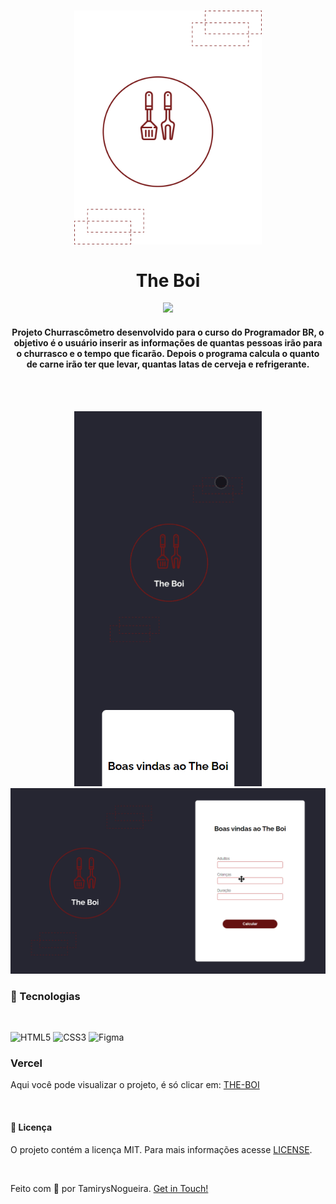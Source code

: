 
<h1 align="center">
    <img src="img/Group 5.png" alt="" width="300px">
    <br>
    <br>
    The Boi
</h1>

<p align="center">
    <a href="https://github.com/tamirysnogueira/The-Boi/blob/master/LICENSE">
        <img src="https://img.shields.io/badge/License-MIT-yellow.svg">
    </a>    
</p>

<h4 align="center">
    Projeto Churrascômetro desenvolvido para o curso do Programador BR, o objetivo é o usuário inserir as informações de quantas pessoas irão 
    para o churrasco e o tempo que ficarão. Depois o programa calcula o quanto de carne irão ter que levar, quantas latas de cerveja e refrigerante.
</h4>
<br>
<p align="center">
    <br>
    <img src = "img/mobile.gif" width="300px">
    <img src="img/desktop.gif" width="600px">

</p>

### 🚀 Tecnologias
<br>

![HTML5](https://img.shields.io/badge/HTML5-E34F26?style=for-the-badge&logo=html5&logoColor=white)
![CSS3](https://img.shields.io/badge/CSS3-1572B6?style=for-the-badge&logo=css3&logoColor=white)
![Figma](https://img.shields.io/badge/Figma-F24E1E?style=for-the-badge&logo=figma&logoColor=white)

### Vercel
Aqui você pode visualizar o projeto, é só clicar em:
[THE-BOI](https://the-boi.vercel.app/)

<br> 

#### 📝 Licença
O projeto contém a licença MIT. Para mais informações acesse [LICENSE](https://github.com/tamirysnogueira/Horizon/blob/master/LICENSE).

<br>

Feito com 💖 por TamirysNogueira. [Get in Touch!](https://www.linkedin.com/in/tamirys-nogueira-346958205/)
